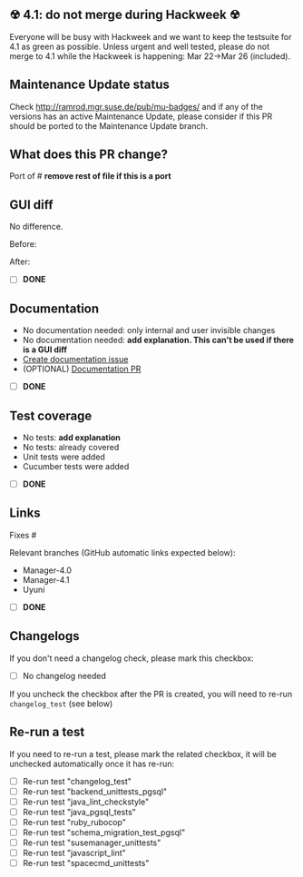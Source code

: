 ## ☢ 4.1: do not merge during Hackweek ☢

Everyone will be busy with Hackweek and we want to keep the testsuite for 4.1 as green as possible.
Unless urgent and well tested, please do not merge to 4.1 while the Hackweek is happening: Mar 22->Mar 26 (included).

## Maintenance Update status

Check http://ramrod.mgr.suse.de/pub/mu-badges/ and if any of the versions has an active Maintenance Update, please consider if this PR should be ported to the Maintenance Update branch.

## What does this PR change?

Port of # **remove rest of file if this is a port**

## GUI diff

No difference.

Before:

After:

- [ ] **DONE**

## Documentation
- No documentation needed: only internal and user invisible changes
- No documentation needed: **add explanation. This can't be used if there is a GUI diff**
- [Create documentation issue](https://github.com/SUSE/spacewalk/issues/new?template=ISSUE_TEMPLATE_DOCUMENTATION.md&labels=documentation&projects=SUSE/spacewalk/31)
- (OPTIONAL) [Documentation PR](https://github.com/uyuni-project/uyuni-docs/pulls)

- [ ] **DONE**

## Test coverage
- No tests: **add explanation**
- No tests: already covered
- Unit tests were added
- Cucumber tests were added

- [ ] **DONE**

## Links

Fixes #

Relevant branches (GitHub automatic links expected below):
 - Manager-4.0
 - Manager-4.1
 - Uyuni

- [ ] **DONE**

## Changelogs

If you don't need a changelog check, please mark this checkbox:

- [ ] No changelog needed

If you uncheck the checkbox after the PR is created, you will need to re-run `changelog_test` (see below)


## Re-run a test

If you need to re-run a test, please mark the related checkbox, it will be unchecked automatically once it has re-run:

- [ ] Re-run test "changelog_test"
- [ ] Re-run test "backend_unittests_pgsql"
- [ ] Re-run test "java_lint_checkstyle"
- [ ] Re-run test "java_pgsql_tests"
- [ ] Re-run test "ruby_rubocop"
- [ ] Re-run test "schema_migration_test_pgsql"
- [ ] Re-run test "susemanager_unittests"
- [ ] Re-run test "javascript_lint"
- [ ] Re-run test "spacecmd_unittests"
